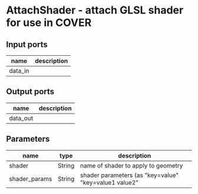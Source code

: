 [headline]:<>
AttachShader - attach GLSL shader for use in COVER
==================================================
[headline]:<>
[inputPorts]:<>
Input ports
-----------
|name|description|
|-|-|
|data_in||


[inputPorts]:<>
[outputPorts]:<>
Output ports
------------
|name|description|
|-|-|
|data_out||


[outputPorts]:<>
[parameters]:<>
Parameters
----------
|name|type|description|
|-|-|-|
|shader|String|name of shader to apply to geometry|
|shader_params|String|shader parameters (as "key=value" "key=value1 value2"|

[parameters]:<>
